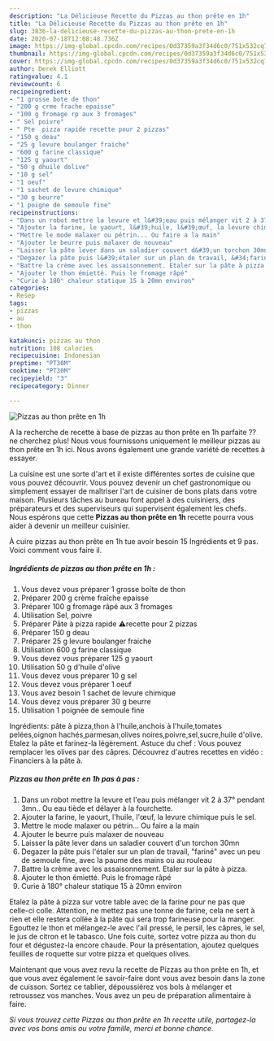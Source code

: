 ```yaml
---
description: "La Délicieuse Recette du Pizzas au thon prête en 1h"
title: "La Délicieuse Recette du Pizzas au thon prête en 1h"
slug: 3836-la-delicieuse-recette-du-pizzas-au-thon-prete-en-1h
date: 2020-07-18T12:08:48.736Z
image: https://img-global.cpcdn.com/recipes/0d37359a3f34d6c0/751x532cq70/pizzas-au-thon-prete-en-1h-photo-principale-de-la-recette.jpg
thumbnail: https://img-global.cpcdn.com/recipes/0d37359a3f34d6c0/751x532cq70/pizzas-au-thon-prete-en-1h-photo-principale-de-la-recette.jpg
cover: https://img-global.cpcdn.com/recipes/0d37359a3f34d6c0/751x532cq70/pizzas-au-thon-prete-en-1h-photo-principale-de-la-recette.jpg
author: Derek Elliott
ratingvalue: 4.1
reviewcount: 6
recipeingredient:
- "1 grosse bote de thon"
- "200 g crme frache epaisse"
- "100 g fromage rp aux 3 fromages"
- " Sel poivre"
- " Pte  pizza rapide recette pour 2 pizzas"
- "150 g deau"
- "25 g levure boulanger fraiche"
- "600 g farine classique"
- "125 g yaourt"
- "50 g dhuile dolive"
- "10 g sel"
- "1 oeuf"
- "1 sachet de levure chimique"
- "30 g beurre"
- "1 poigne de semoule fine"
recipeinstructions:
- "Dans un robot mettre la levure et l&#39;eau puis mélanger vit 2 à 37° pendant 3mn.. Ou eau tiède et délayer à la fourchette."
- "Ajouter la farine, le yaourt, l&#39;huile, l&#39;œuf, la levure chimique puis le sel."
- "Mettre le mode malaxer ou pétrin... Ou faire a la main"
- "Ajouter le beurre puis malaxer de nouveau"
- "Laisser la pâte lever dans un saladier couvert d&#39;un torchon 30mn"
- "Degazer la pâte puis l&#39;étaler sur un plan de travail, &#34;fariné&#34; avec un peu de semoule fine, avec la paume des mains ou au rouleau"
- "Battre la crème avec les assaisonnement. Etaler sur la pâte à pizza."
- "Ajouter le thon émietté. Puis le fromage râpé"
- "Curie à 180° chaleur statique 15 à 20mn environ"
categories:
- Resep
tags:
- pizzas
- au
- thon

katakunci: pizzas au thon 
nutrition: 108 calories
recipecuisine: Indonesian
preptime: "PT30M"
cooktime: "PT30M"
recipeyield: "3"
recipecategory: Dinner

---
```



![Pizzas au thon prête en 1h](https://img-global.cpcdn.com/recipes/0d37359a3f34d6c0/751x532cq70/pizzas-au-thon-prete-en-1h-photo-principale-de-la-recette.jpg)

A la recherche de recette à base de pizzas au thon prête en 1h parfaite ?? ne cherchez plus! Nous vous fournissons uniquement le meilleur pizzas au thon prête en 1h ici. Nous avons également une grande variété de recettes à essayer.

La cuisine est une sorte d'art et il existe différentes sortes de cuisine que vous pouvez découvrir. Vous pouvez devenir un chef gastronomique ou simplement essayer de maîtriser l'art de cuisiner de bons plats dans votre maison. Plusieurs tâches au bureau font appel à des cuisiniers, des préparateurs et des superviseurs qui supervisent également les chefs. Nous espérons que cette <strong> Pizzas au thon prête en 1h </strong> recette pourra vous aider à devenir un meilleur cuisinier.

<!--inarticleads1-->

À cuire pizzas au thon prête en 1h tue avoir besoin 15 Ingrédients et 9 pas. Voici comment vous faire il.

##### Ingrédients de pizzas au thon prête en 1h :

1. Vous devez vous préparer 1 grosse boîte de thon
1. Préparer 200 g crème fraîche epaisse
1. Préparer 100 g fromage râpé aux 3 fromages
1. Utilisation  Sel, poivre
1. Préparer  Pâte à pizza rapide ⚠️recette pour 2 pizzas
1. Préparer 150 g deau
1. Préparer 25 g levure boulanger fraiche
1. Utilisation 600 g farine classique
1. Vous devez vous préparer 125 g yaourt
1. Utilisation 50 g d&#39;huile d&#39;olive
1. Vous devez vous préparer 10 g sel
1. Vous devez vous préparer 1 oeuf
1. Vous avez besoin 1 sachet de levure chimique
1. Vous devez vous préparer 30 g beurre
1. Utilisation 1 poignée de semoule fine


Ingrédients: pâte à pizza,thon à l&#39;huile,anchois à l&#39;huile,tomates pelées,oignon hachés,parmesan,olives noires,poivre,sel,sucre,huile d&#39;olive. Etalez la pâte et farinez-la légèrement. Astuce du chef : Vous pouvez remplacer les olives par des câpres. Découvrez d&#39;autres recettes en vidéo : Financiers à la pâte à. 

<!--inarticleads2-->

##### Pizzas au thon prête en 1h pas à pas :

1. Dans un robot mettre la levure et l&#39;eau puis mélanger vit 2 à 37° pendant 3mn.. Ou eau tiède et délayer à la fourchette.
1. Ajouter la farine, le yaourt, l&#39;huile, l&#39;œuf, la levure chimique puis le sel.
1. Mettre le mode malaxer ou pétrin... Ou faire a la main
1. Ajouter le beurre puis malaxer de nouveau
1. Laisser la pâte lever dans un saladier couvert d&#39;un torchon 30mn
1. Degazer la pâte puis l&#39;étaler sur un plan de travail, &#34;fariné&#34; avec un peu de semoule fine, avec la paume des mains ou au rouleau
1. Battre la crème avec les assaisonnement. Etaler sur la pâte à pizza.
1. Ajouter le thon émietté. Puis le fromage râpé
1. Curie à 180° chaleur statique 15 à 20mn environ


Etalez la pâte à pizza sur votre table avec de la farine pour ne pas que celle-ci colle. Attention, ne mettez pas une tonne de farine, cela ne sert à rien et elle restera collée à la pâte qui sera trop farineuse pour la manger. Egouttez le thon et mélangez-le avec l&#39;ail pressé, le persil, les câpres, le sel, le jus de citron et le tabasco. Une fois cuite, sortez votre pizza au thon du four et dégustez-la encore chaude. Pour la présentation, ajoutez quelques feuilles de roquette sur votre pizza et quelques olives. 

<!--inarticleads1-->

<p>
Maintenant que vous avez revu la recette de Pizzas au thon prête en 1h, et que vous avez également le savoir-faire dont vous avez besoin dans la zone de cuisson. Sortez ce tablier, dépoussiérez vos bols à mélanger et retroussez vos manches. Vous avez un peu de préparation alimentaire à faire.
</p>

<p>
<i>Si vous trouvez cette Pizzas au thon prête en 1h recette utile, partagez-la avec vos bons amis ou votre famille, merci et bonne chance.</i>
</p>
